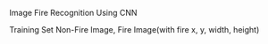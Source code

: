 Image Fire Recognition Using CNN

Training Set
Non-Fire Image, Fire Image(with fire x, y, width, height)
